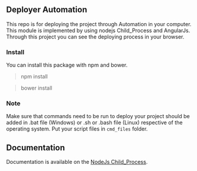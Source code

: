 ## Deployer Automation
This repo is for deploying the project through Automation in your computer. This module is implemented by using nodejs Child_Process and AngularJs. Through this project you can see the deploying process in your browser.

### Install
You can install this package with npm and bower.

> npm install


> bower install


### Note
Make sure that commands need to be run to deploy your project should be added in .bat file (Windows) or .sh or .bash file (Linux) respective of the operating system. Put your script files in `cmd_files` folder.

## Documentation

Documentation is available on the [NodeJs Child_Process](https://nodejs.org/api/child_process.html "Child_Process Documentation").
